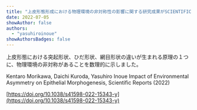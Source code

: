 ```yaml
---
title: "上皮形態形成における物理環境の非対称性の影響に関する研究成果がSCIENTIFIC REPORTSに発表"
date: 2022-07-05
showAuthor: false
authors:
  - "yasuhiroinoue"
showAuthorsBadges: false
---
```


上皮形態における突起形状、ひだ形状、網目形状の違いが生まれる原理の１つに、物理環境の非対称があることを数理的に示しました。

Kentaro Morikawa, Daichi Kuroda, Yasuhiro Inoue
Impact of Environmental Asymmetry on Epithelial Morphogenesis, Scientific Reports (2022)

[https://doi.org/10.1038/s41598-022-15343-y](https://doi.org/10.1038/s41598-022-15343-y)
